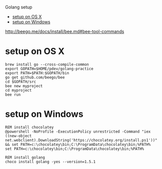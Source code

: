 <!-- START doctoc generated TOC please keep comment here to allow auto update -->
<!-- DON'T EDIT THIS SECTION, INSTEAD RE-RUN doctoc TO UPDATE -->
Golang setup

- [setup on OS X](#setup-on-os-x)
- [setup on Windows](#setup-on-windows)

<!-- END doctoc generated TOC please keep comment here to allow auto update -->

<http://beego.me/docs/install/bee.md#bee-tool-commands>

setup on OS X
=============

    brew install go --cross-compile-common
    export GOPATH=$HOME/pdev/golang-practice
    export PATH=$PATH:$GOPATH/bin
    go get github.com/beego/bee
    cd $GOPATH/src
    bee new myproject
    cd myproject
    bee run

setup on Windows
================

    REM install chocolatey
    @powershell -NoProfile -ExecutionPolicy unrestricted -Command "iex ((new-object net.webclient).DownloadString('https://chocolatey.org/install.ps1'))" && set PATH=c:\chocolatey\bin;C:\ProgramData\chocolatey\bin;%PATH%
    set PATH=c:\chocolatey\bin;C:\ProgramData\chocolatey\bin;%PATH%

    REM install golang
    choco install golang -yes --version=1.5.1

